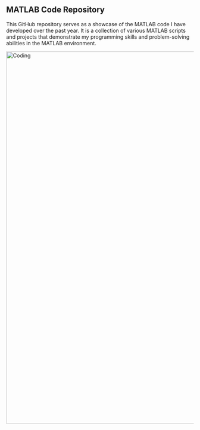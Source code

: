 ## MATLAB Code Repository

This GitHub repository serves as a showcase of the MATLAB code I have developed over the past year. It is a collection of various MATLAB scripts and projects that demonstrate my programming skills and problem-solving abilities in the MATLAB environment.




<img align="middle" alt="Coding" width="1000" src="https://i.imgur.com/ZY77Seh.png">
